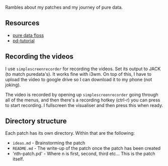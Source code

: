 Rambles about my patches and my journey of pure data.

## Resources

- [pure data floss](http://write.flossmanuals.net/pure-data/introduction2/)
- [pd-tutorial](http://www.pd-tutorial.com/english/index.html)

## Recording the videos

I use `simplescreenrecorder` for recording the videos. Set its output to JACK
(to match puredata's). It works fine with i3wm.  On top of this, I have to
upload the video to google drive so I can download it to my phone (not joking).

The video is recorded by opening up `simplescreenrecorder` going through all of
the menus, and then there's a recording hotkey (ctrl-r) you can press to start
recording. I fullscreen the visualiser and then press this when ready.

## Directory structure

Each patch has its own directory. Within that are the following:

- `ideas.md` - Brainstorming the patch
- `README.md` - The write-up of the patch once the patch has been created
- 'nth-patch.pd' - Where n is first, second, third etc... This is the patch
  itself.

